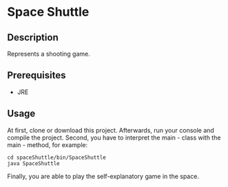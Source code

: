 Space Shuttle
===============

## Description
Represents a shooting game.

## Prerequisites

+ JRE

## Usage
At first, clone or download this project. Afterwards, run your console and compile the project. Second, you have to interpret the main - class with the main - method, for example:
```
cd spaceShuttle/bin/SpaceShuttle
java SpaceShuttle
```
Finally, you are able to play the self-explanatory game in the space.
